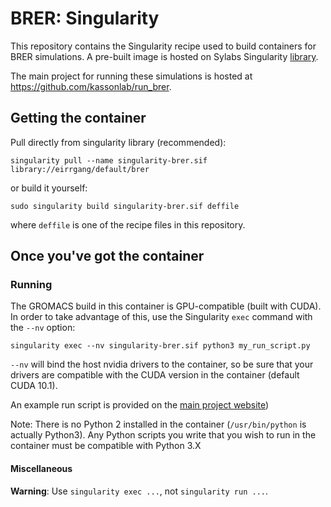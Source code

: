 # BRER: Singularity

This repository contains the Singularity recipe used to build containers for BRER simulations. 
A pre-built image is hosted on Sylabs Singularity [library](https://cloud.sylabs.io/library/eirrgang/default/brer). 

The main project for running these simulations is hosted at https://github.com/kassonlab/run_brer.

## Getting the container
Pull directly from singularity library (recommended):
```angular2html
singularity pull --name singularity-brer.sif library://eirrgang/default/brer
```
or build it yourself:
```angular2html
sudo singularity build singularity-brer.sif deffile
```
where `deffile` is one of the recipe files in this repository.

## Once you've got the container

### Running 
The GROMACS build in this container is GPU-compatible (built with CUDA). In order to take advantage of this, use 
the Singularity `exec` command with the `--nv` option:
```angular2html
singularity exec --nv singularity-brer.sif python3 my_run_script.py
```
`--nv` will bind the host nvidia drivers to the container, so be sure that your drivers are compatible with the CUDA version in the container (default CUDA 10.1).

An example run script is provided on the [main project website](https://github.com/kassonlab/run_brer))

Note: There is no Python 2 installed in the container (`/usr/bin/python` is actually Python3). Any Python scripts you write that you wish to run in the container 
must be compatible with Python 3.X
#### Miscellaneous
**Warning**: Use `singularity exec ...`, not `singularity run ...`.
